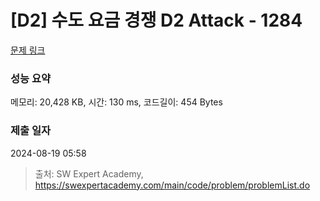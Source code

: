 # [D2] 수도 요금 경쟁 D2 Attack - 1284 

[문제 링크](https://swexpertacademy.com/main/code/problem/problemDetail.do?contestProbId=AV189xUaI8UCFAZN) 

### 성능 요약

메모리: 20,428 KB, 시간: 130 ms, 코드길이: 454 Bytes

### 제출 일자

2024-08-19 05:58



> 출처: SW Expert Academy, https://swexpertacademy.com/main/code/problem/problemList.do